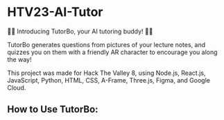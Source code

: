 # HTV23-AI-Tutor

🐰📗 Introducing TutorBo, your AI tutoring buddy! 📗🐰

TutorBo generates questions from pictures of your lecture notes, and quizzes you on them with a friendly AR character to encourage you along the way!

This project was made for Hack The Valley 8, using Node.js, React.js, JavaScript, Python, HTML, CSS, A-Frame, Three.js, Figma, and Google Cloud.

## How to Use TutorBo:

##
